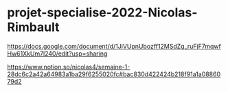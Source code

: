 # projet-specialise-2022-Nicolas-Rimbault

https://docs.google.com/document/d/1JiVUpnUbozff12MSdZg_ruFjF7mqwfHw61XkUm7l240/edit?usp=sharing

https://www.notion.so/nicolas4/semaine-1-28dc6c2a42a64983a1ba29f6255020fc#bac830d422424b218f91a1a0886079d2
